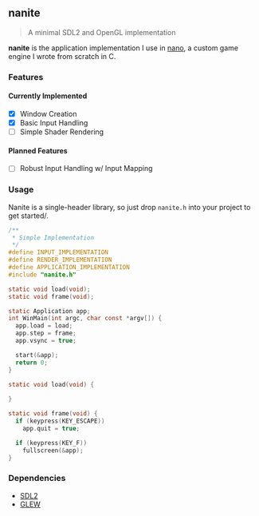 ## nanite
> A minimal SDL2 and OpenGL implementation

**nanite** is the application implementation I use in [nano](https://github.com/nano), a custom game engine I wrote from scratch in C.

### Features
#### Currently Implemented
- [x] Window Creation
- [x] Basic Input Handling
- [ ] Simple Shader Rendering

#### Planned Features
- [ ] Robust Input Handling w/ Input Mapping

### Usage
Nanite is a single-header library, so just drop `nanite.h` into your project to get started/.
```c
/**
 * Simple Implementation
 */
#define INPUT_IMPLEMENTATION
#define RENDER_IMPLEMENTATION
#define APPLICATION_IMPLEMENTATION
#include "nanite.h"

static void load(void);
static void frame(void);

static Application app;
int WinMain(int argc, char const *argv[]) {
  app.load = load;
  app.step = frame;
  app.vsync = true;

  start(&app);
  return 0;
}

static void load(void) {
  
}

static void frame(void) {
  if (keypress(KEY_ESCAPE))
    app.quit = true;

  if (keypress(KEY_F))
    fullscreen(&app);
}
```

### Dependencies
- [SDL2](https://www.libsdl.org/)
- [GLEW](http://glew.sourceforge.net/)
